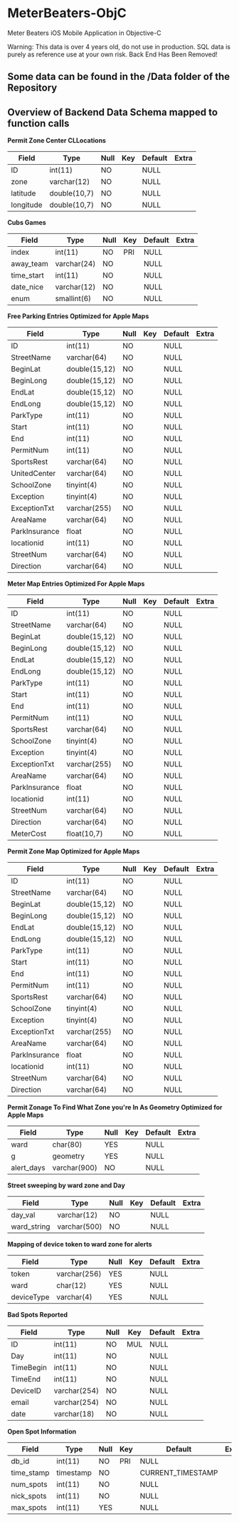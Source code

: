 # MeterBeaters-ObjC
Meter Beaters iOS Mobile Application in Objective-C

Warning: This data is over 4 years old, do not use in production. SQL data is purely as
reference use at your own risk.
Back End Has Been Removed!

## Some data can be found in the /Data folder of the Repository
## Overview of Backend Data Schema mapped to function calls 

**Permit Zone Center CLLocations**

| Field     | Type         | Null | Key | Default | Extra |
|-----------|--------------|------|-----|---------|-------|
| ID        | int(11)      | NO   |     | NULL    |       |
| zone      | varchar(12)  | NO   |     | NULL    |       |
| latitude  | double(10,7) | NO   |     | NULL    |       |
| longitude | double(10,7) | NO   |     | NULL    |       |

**Cubs Games**

| Field      | Type        | Null | Key | Default | Extra |
| --------   | -------     | ---- | --  | ------  | ----  |
| index      | int(11)     | NO   | PRI | NULL    |       |
| away_team  | varchar(24) | NO   |     | NULL    |       |
| time_start | int(11)     | NO   |     | NULL    |       |
| date_nice  | varchar(12) | NO   |     | NULL    |       |
| enum       | smallint(6) | NO   |     | NULL    |       |

**Free Parking Entries Optimized for Apple Maps**

| Field         | Type          | Null | Key | Default | Extra |
|-------------- |---------------|------|-----|---------|-------|
| ID            | int(11)       | NO   |     | NULL    |       |
| StreetName    | varchar(64)   | NO   |     | NULL    |       |
| BeginLat      | double(15,12) | NO   |     | NULL    |       |
| BeginLong     | double(15,12) | NO   |     | NULL    |       |
| EndLat        | double(15,12) | NO   |     | NULL    |       |
| EndLong       | double(15,12) | NO   |     | NULL    |       |
| ParkType      | int(11)       | NO   |     | NULL    |       |
| Start         | int(11)       | NO   |     | NULL    |       |
| End           | int(11)       | NO   |     | NULL    |       |
| PermitNum     | int(11)       | NO   |     | NULL    |       |
| SportsRest    | varchar(64)   | NO   |     | NULL    |       |
| UnitedCenter  | varchar(64)   | NO   |     | NULL    |       |
| SchoolZone    | tinyint(4)    | NO   |     | NULL    |       |
| Exception     | tinyint(4)    | NO   |     | NULL    |       |
| ExceptionTxt  | varchar(255)  | NO   |     | NULL    |       |
| AreaName      | varchar(64)   | NO   |     | NULL    |       |
| ParkInsurance | float         | NO   |     | NULL    |       |
| locationid    | int(11)       | NO   |     | NULL    |       |
| StreetNum     | varchar(64)   | NO   |     | NULL    |       |
| Direction     | varchar(64)   | NO   |     | NULL    |       |

**Meter Map Entries Optimized For Apple Maps**

| Field         | Type          | Null | Key | Default | Extra |
|---------------|---------------|------|-----|---------|-------|
| ID            | int(11)       | NO   |     | NULL    |       |
| StreetName    | varchar(64)   | NO   |     | NULL    |       |
| BeginLat      | double(15,12) | NO   |     | NULL    |       |
| BeginLong     | double(15,12) | NO   |     | NULL    |       |
| EndLat        | double(15,12) | NO   |     | NULL    |       |
| EndLong       | double(15,12) | NO   |     | NULL    |       |
| ParkType      | int(11)       | NO   |     | NULL    |       |
| Start         | int(11)       | NO   |     | NULL    |       |
| End           | int(11)       | NO   |     | NULL    |       |
| PermitNum     | int(11)       | NO   |     | NULL    |       |
| SportsRest    | varchar(64)   | NO   |     | NULL    |       |
| SchoolZone    | tinyint(4)    | NO   |     | NULL    |       |
| Exception     | tinyint(4)    | NO   |     | NULL    |       |
| ExceptionTxt  | varchar(255)  | NO   |     | NULL    |       |
| AreaName      | varchar(64)   | NO   |     | NULL    |       |
| ParkInsurance | float         | NO   |     | NULL    |       |
| locationid    | int(11)       | NO   |     | NULL    |       |
| StreetNum     | varchar(64)   | NO   |     | NULL    |       |
| Direction     | varchar(64)   | NO   |     | NULL    |       |
| MeterCost     | float(10,7)   | NO   |     | NULL    |       |

**Permit Zone Map Optimized for Apple Maps**

| Field         | Type          | Null | Key | Default | Extra |
|---------------|---------------|------|-----|---------|-------|
| ID            | int(11)       | NO   |     | NULL    |       |
| StreetName    | varchar(64)   | NO   |     | NULL    |       |
| BeginLat      | double(15,12) | NO   |     | NULL    |       |
| BeginLong     | double(15,12) | NO   |     | NULL    |       |
| EndLat        | double(15,12) | NO   |     | NULL    |       |
| EndLong       | double(15,12) | NO   |     | NULL    |       |
| ParkType      | int(11)       | NO   |     | NULL    |       |
| Start         | int(11)       | NO   |     | NULL    |       |
| End           | int(11)       | NO   |     | NULL    |       |
| PermitNum     | int(11)       | NO   |     | NULL    |       |
| SportsRest    | varchar(64)   | NO   |     | NULL    |       |
| SchoolZone    | tinyint(4)    | NO   |     | NULL    |       |
| Exception     | tinyint(4)    | NO   |     | NULL    |       |
| ExceptionTxt  | varchar(255)  | NO   |     | NULL    |       |
| AreaName      | varchar(64)   | NO   |     | NULL    |       |
| ParkInsurance | float         | NO   |     | NULL    |       |
| locationid    | int(11)       | NO   |     | NULL    |       |
| StreetNum     | varchar(64)   | NO   |     | NULL    |       |
| Direction     | varchar(64)   | NO   |     | NULL    |       |


**Permit Zonage To Find What Zone you're In As Geometry Optimized for Apple Maps**

| Field      | Type         | Null | Key | Default | Extra |
|----------- |--------------|------|-----|---------|-------|
| ward       | char(80)     | YES  |     | NULL    |       |
| g          | geometry     | YES  |     | NULL    |       |
| alert_days | varchar(900) | NO   |     | NULL    |       |

**Street sweeping by ward zone and Day**

| Field       | Type         | Null | Key | Default | Extra |
|-------------|--------------|------|-----|---------|-------|
| day_val     | varchar(12)  | NO   |     | NULL    |       |
| ward_string | varchar(500) | NO   |     | NULL    |       |

**Mapping of device token to ward zone for alerts**

| Field      | Type         | Null | Key | Default | Extra |
|------------|--------------|------|-----|---------|-------|
| token      | varchar(256) | YES  |     | NULL    |       |
| ward       | char(12)     | YES  |     | NULL    |       |
| deviceType | varchar(4)   | YES  |     | NULL    |       |

**Bad Spots Reported**

| Field     | Type         | Null | Key | Default | Extra |
|-----------|--------------|------|-----|---------|-------|
| ID        | int(11)      | NO   | MUL | NULL    |       |
| Day       | int(11)      | NO   |     | NULL    |       |
| TimeBegin | int(11)      | NO   |     | NULL    |       |
| TimeEnd   | int(11)      | NO   |     | NULL    |       |
| DeviceID  | varchar(254) | NO   |     | NULL    |       |
| email     | varchar(254) | NO   |     | NULL    |       |
| date      | varchar(18)  | NO   |     | NULL    |       |

**Open Spot Information**

| Field      | Type      | Null | Key | Default           | Extra |
|------------|-----------|------|-----|-------------------|-------|
| db_id      | int(11)   | NO   | PRI | NULL              |       |
| time_stamp | timestamp | NO   |     | CURRENT_TIMESTAMP |       |
| num_spots  | int(11)   | NO   |     | NULL              |       |
| nick_spots | int(11)   | NO   |     | NULL              |       |
| max_spots  | int(11)   | YES  |     | NULL              |       |


